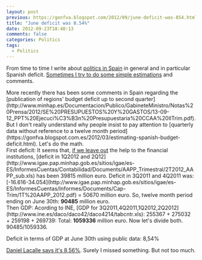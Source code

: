 ```yaml
---
layout: post
previous: https://gonfva.blogspot.com/2012/09/june-deficit-was-854.html
title: "June deficit was 8.54%"
date: 2012-09-23T18:40:13
comments: false
categories: Politics
tags:
  - Politics
---
```


From time to time I write about [politics in Spain](https://gonfva.blogspot.com.es/search/label/politics) in general and in particular Spanish deficit. [Sometimes I try to do some simple estimations](https://gonfva.blogspot.com.es/2012/01/budget-deficit.html) and comments.
<div>More recently there has been some comments in Spain regarding the [publication of regions' budget deficit up to second quarter](http://www.minhap.es/Documentacion/Publico/GabineteMinistro/Notas%20Prensa/2012/SE%20PRESUPUESTOS%20Y%20GASTOS/13-09-12_PPT%20Ejecuci%C3%B3n%20Presupuestaria%20CCAA%20IITrim.pdf). But I&nbsp;don't really understand why people insist to pay attention to [quarterly data without reference to a twelve month period](https://gonfva.blogspot.com.es/2012/03/estimating-spanish-budget-deficit.html). Let's do the math.</div><div>
First deficit:&nbsp;It seems that, <u>if we leave out</u> the help to the financial institutions, [deficit in 1Q2012 and 2Q12](http://www.igae.pap.minhap.gob.es/sitios/igae/es-ES/InformesCuentas/Contabilidad/Documents/AAPP_Trimestral/2T2012_AAPP_sub.xls) has been 39815 million euro.&nbsp;Deficit in 3Q2011 and 4Q2011 was:[-16.616-34.054](http://www.igae.pap.minhap.gob.es/sitios/igae/es-ES/InformesCuentas/Informes/Documents/Cap-Trim/1T%20AAPP_2012.pdf)&nbsp;= 50670 million euro.&nbsp;So, twelve month period ending on June 30th: <b>90485</b> million euro.</div><div>Then GDP: Acording to INE, [GDP for 3Q2011,4Q2011,1Q2012,2Q2012](http://www.ine.es/daco/daco42/daco4214/tabcntr.xls):&nbsp;255367 +&nbsp;275032 +&nbsp;259198 +&nbsp;269739:&nbsp;Total: <b>1059336</b> million euro.
Now let's divide both. 90485/1059336.


Deficit in terms of GDP at June 30th using public data: 8,54%


[Daniel Lacalle says it's 8,56%](http://www.cotizalia.com/opinion/lleno-energia/2012/09/22/que-hacemos-con-el-ibex-y-la-deuda-si-se-retrasa-el-rescate-7462/). Surely I missed something. But not too much.</div><div>
</div><div>
</div><div>
</div>
